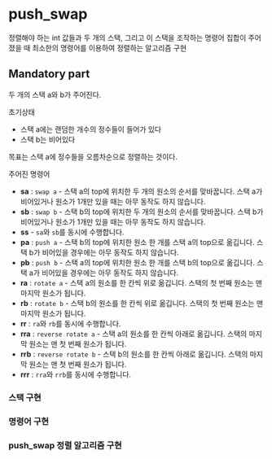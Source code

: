 # push_swap

정렬해야 하는 int 값들과 두 개의 스택, 그리고 이 스택을 조작하는 명령어 집합이 주어졌을 때 최소한의 명령어를 이용하여 정렬하는 알고리즘 구현

## Mandatory part

두 개의 스택 a와 b가 주어진다.

초기상태
- 스택 a에는 랜덤한 개수의 정수들이 들어가 있다   
- 스택 b는 비어있다

목표는 스택 a에 정수들을 오름차순으로 정렬하는 것이다.

주어진 명령어
- **sa** : ```swap a``` - 스택 a의 top에 위치한 두 개의 원소의 순서를 맞바꿉니다. 스택 a가 비어있거나 원소가 1개만 있을 때는 아무 동작도 하지 않습니다.
- **sb** : ```swap b``` - 스택 b의 top에 위치한 두 개의 원소의 순서를 맞바꿉니다. 스택 b가 비어있거나 원소가 1개만 있을 때는 아무 동작도 하지 않습니다.
- **ss** - ```sa```와 ```sb```를 동시에 수행합니다.
- **pa** : ```push a``` - 스택 b의 top에 위치한 원소 한 개를 스택 a의 top으로 옮깁니다. 스택 b가 비어있을 경우에는 아무 동작도 하지 않습니다.
- **pb** : ```push b``` - 스택 a의 top에 위치한 원소 한 개를 스택 b의 top으로 옮깁니다. 스택 a가 비어있을 경우에는 아무 동작도 하지 않습니다.
- **ra** : ```rotate a``` - 스택 a의 원소를 한 칸씩 위로 옮깁니다. 스택의 첫 번째 원소는 맨 마지막 원소가 됩니다.
- **rb** : ```rotate b``` - 스택 b의 원소를 한 칸씩 위로 옮깁니다. 스택의 첫 번째 원소는 맨 마지막 원소가 됩니다.
- **rr** : ```ra```와 ```rb```를 동시에 수행합니다.
- **rra** : ```reverse rotate a``` - 스택 a의 원소를 한 칸씩 아래로 옮깁니다. 스택의 마지막 원소는 맨 첫 번째 원소가 됩니다.
- **rrb** : ```reverse rotate b``` - 스택 b의 원소를 한 칸씩 아래로 옮깁니다. 스택의 마지막 원소는 맨 첫 번째 원소가 됩니다.
- **rrr** : ```rra```와 ```rrb```를 동시에 수행합니다.

### 스택 구현

### 명령어 구현

### push_swap 정렬 알고리즘 구현

